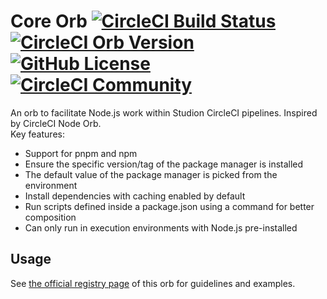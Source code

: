 # Core Orb [![CircleCI Build Status](https://circleci.com/gh/ExtensionEngine/pipeline-core-orb.svg?style=shield "CircleCI Build Status")](https://circleci.com/gh/ExtensionEngine/pipeline-core-orb) [![CircleCI Orb Version](https://badges.circleci.com/orbs/studion/core.svg)](https://circleci.com/developer/orbs/orb/studion/core) [![GitHub License](https://img.shields.io/badge/license-MIT-lightgrey.svg)](https://raw.githubusercontent.com/ExtensionEngine/pipeline-core-orb/master/LICENSE) [![CircleCI Community](https://img.shields.io/badge/community-CircleCI%20Discuss-343434.svg)](https://discuss.circleci.com/c/ecosystem/orbs)

An orb to facilitate Node.js work within Studion CircleCI pipelines. Inspired by CircleCI Node Orb.\
Key features:
- Support for pnpm and npm
- Ensure the specific version/tag of the package manager is installed
- The default value of the package manager is picked from the environment
- Install dependencies with caching enabled by default
- Run scripts defined inside a package.json using a command for better composition
- Can only run in execution environments with Node.js pre-installed

## Usage

See [the official registry page](https://circleci.com/developer/orbs/orb/studion/core) of this orb for guidelines and examples.
